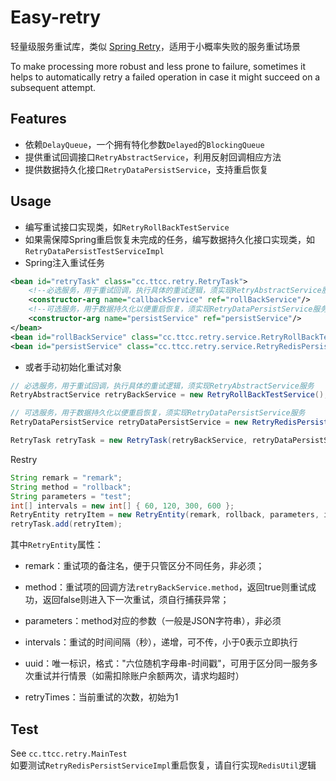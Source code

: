 # Easy-retry
轻量级服务重试库，类似 [Spring Retry][1]，适用于小概率失败的服务重试场景

To make processing more robust and less prone to failure, sometimes it helps to automatically retry a failed operation in case it might succeed on a subsequent attempt.

## Features
* 依赖`DelayQueue`，一个拥有特化参数`Delayed`的`BlockingQueue`
* 提供重试回调接口`RetryAbstractService`，利用反射回调相应方法
* 提供数据持久化接口`RetryDataPersistService`，支持重启恢复

## Usage
* 编写重试接口实现类，如`RetryRollBackTestService`
* 如果需保障Spring重启恢复未完成的任务，编写数据持久化接口实现类，如`RetryDataPersistTestServiceImpl`
* Spring注入重试任务
```xml
<bean id="retryTask" class="cc.ttcc.retry.RetryTask">
    <!--必选服务，用于重试回调，执行具体的重试逻辑，须实现RetryAbstractService服务 -->
    <constructor-arg name="callbackService" ref="rollBackService"/>
    <!--可选服务，用于数据持久化以便重启恢复，须实现RetryDataPersistService服务-->
    <constructor-arg name="persistService" ref="persistService"/>
</bean>
<bean id="rollBackService" class="cc.ttcc.retry.service.RetryRollBackTestService"/>
<bean id="persistService" class="cc.ttcc.retry.service.RetryRedisPersistServiceImpl"/>
```
* 或者手动初始化重试对象
```java
// 必选服务，用于重试回调，执行具体的重试逻辑，须实现RetryAbstractService服务
RetryAbstractService retryBackService = new RetryRollBackTestService();

// 可选服务，用于数据持久化以便重启恢复，须实现RetryDataPersistService服务
RetryDataPersistService retryDataPersistService = new RetryRedisPersistServiceImpl();

RetryTask retryTask = new RetryTask(retryBackService, retryDataPersistService);
```
Restry
```java
String remark = "remark";
String method = "rollback";
String parameters = "test";
int[] intervals = new int[] { 60, 120, 300, 600 };
RetryEntity retryItem = new RetryEntity(remark, rollback, parameters, intervals);
retryTask.add(retryItem);
```
其中`RetryEntity`属性：  
* remark：重试项的备注名，便于只管区分不同任务，非必须；  
* method：重试项的回调方法`retryBackService.method`，返回true则重试成功，返回false则进入下一次重试，须自行捕获异常；  
* parameters：method对应的参数（一般是JSON字符串），非必须  
* intervals：重试的时间间隔（秒），递增，可不传，小于0表示立即执行      

* uuid：唯一标识，格式："六位随机字母串-时间戳"，可用于区分同一服务多次重试并行情景（如需扣除账户余额两次，请求均超时）
* retryTimes：当前重试的次数，初始为1

## Test
See `cc.ttcc.retry.MainTest`  
如要测试`RetryRedisPersistServiceImpl`重启恢复，请自行实现`RedisUtil`逻辑

[1]: http://docs.spring.io/spring-batch/trunk/reference/html/retry.html